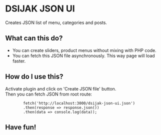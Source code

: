 DSIJAK JSON UI
====================

Creates JSON list of menu, categories and posts.

What can this do?
-----------------

* You can create sliders, product menus without mixing with PHP code.
* You can fetch this JSON file asynchronously. This way page will load faster. 


How do I use this?
------------------

Activate plugin and click on 'Create JSON file' button.    
Then you can fetch JSON from root route:

			fetch('http://localhost:3000/dsijak-json-ui.json')
			.then(response => response.json())
			.then(data => console.log(data));
			
			

Have fun!
---------
